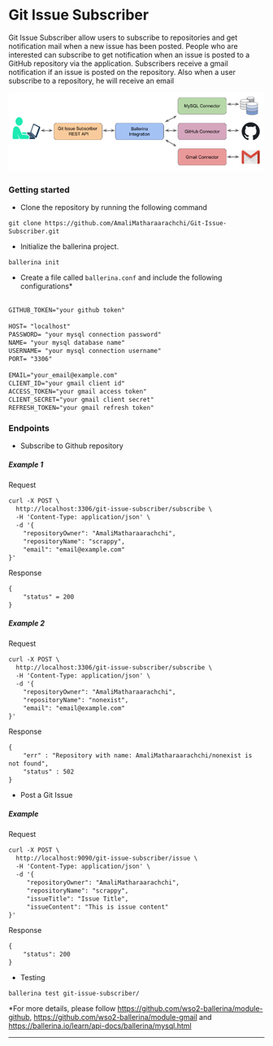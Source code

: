 # Git Issue Subscriber
Git Issue Subscriber allow users to subscribe to repositories and get notification mail when a new issue has been posted. 
People who are interested can subscribe to get notification when an issue is posted to a GitHub repository via the application. 
Subscribers receive a gmail notification if an issue is posted on the repository. 
Also when a user subscribe to a repository, he will receive an email

![Overview](git_issue_subscriber_diagram.png)

### Getting started

* Clone the repository by running the following command
```shell
git clone https://github.com/AmaliMatharaarachchi/Git-Issue-Subscriber.git
```

* Initialize the ballerina project.
```shell
ballerina init
```
* Create a file called `ballerina.conf` and include the following configurations*
```shell

GITHUB_TOKEN="your github token"

HOST= "localhost"
PASSWORD= "your mysql connection password"
NAME= "your mysql database name"
USERNAME= "your mysql connection username"
PORT= "3306"

EMAIL="your_email@example.com"
CLIENT_ID="your gmail client id"
ACCESS_TOKEN="your gmail access token"
CLIENT_SECRET="your gmail client secret"
REFRESH_TOKEN="your gmail refresh token"

```
 
### Endpoints

* Subscribe to Github repository
##### Example 1
Request

```shell
curl -X POST \
  http://localhost:3306/git-issue-subscriber/subscribe \
  -H 'Content-Type: application/json' \
  -d '{
    "repositoryOwner": "AmaliMatharaarachchi",
    "repositoryName": "scrappy",
    "email": "email@example.com"
}'
```
Response

```shell
{
    "status" = 200
}
```
##### Example 2
Request
```shell
curl -X POST \
  http://localhost:3306/git-issue-subscriber/subscribe \
  -H 'Content-Type: application/json' \
  -d '{
    "repositoryOwner": "AmaliMatharaarachchi",
    "repositoryName": "nonexist",
    "email": "email@example.com"
}'
```
Response

```shell
{
    "err" : "Repository with name: AmaliMatharaarachchi/nonexist is not found", 
    "status" : 502
}
```
* Post a Git Issue
##### Example 
Request

```shell
curl -X POST \
  http://localhost:9090/git-issue-subscriber/issue \
  -H 'Content-Type: application/json' \
  -d '{
	 "repositoryOwner": "AmaliMatharaarachchi",
     "repositoryName": "scrappy",
     "issueTitle": "Issue Title",
     "issueContent": "This is issue content"
}'
```
Response

```shell
{
    "status": 200
}
```
* Testing
```shell
ballerina test git-issue-subscriber/

```

*For more details, please follow https://github.com/wso2-ballerina/module-github, https://github.com/wso2-ballerina/module-gmail and https://ballerina.io/learn/api-docs/ballerina/mysql.html 
***
